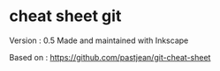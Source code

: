cheat sheet git
===============

Version : 0.5
Made and maintained with Inkscape

Based on :
https://github.com/pastjean/git-cheat-sheet

